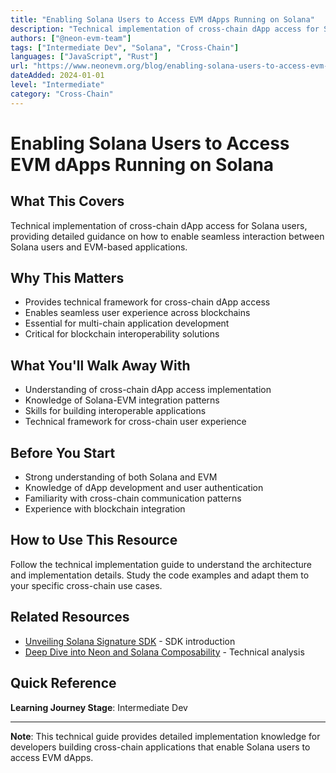 ```yaml
---
title: "Enabling Solana Users to Access EVM dApps Running on Solana"
description: "Technical implementation of cross-chain dApp access for Solana users"
authors: ["@neon-evm-team"]
tags: ["Intermediate Dev", "Solana", "Cross-Chain"]
languages: ["JavaScript", "Rust"]
url: "https://www.neonevm.org/blog/enabling-solana-users-to-access-evm-dapps-running-on-solana"
dateAdded: 2024-01-01
level: "Intermediate"
category: "Cross-Chain"
---
```


# Enabling Solana Users to Access EVM dApps Running on Solana

## What This Covers

Technical implementation of cross-chain dApp access for Solana users, providing detailed guidance on how to enable seamless interaction between Solana users and EVM-based applications.

## Why This Matters

- Provides technical framework for cross-chain dApp access
- Enables seamless user experience across blockchains
- Essential for multi-chain application development
- Critical for blockchain interoperability solutions

## What You'll Walk Away With

- Understanding of cross-chain dApp access implementation
- Knowledge of Solana-EVM integration patterns
- Skills for building interoperable applications
- Technical framework for cross-chain user experience

## Before You Start

- Strong understanding of both Solana and EVM
- Knowledge of dApp development and user authentication
- Familiarity with cross-chain communication patterns
- Experience with blockchain integration

## How to Use This Resource

Follow the technical implementation guide to understand the architecture and implementation details. Study the code examples and adapt them to your specific cross-chain use cases.

## Related Resources

- [Unveiling Solana Signature SDK](https://www.neonevm.org/blog/unveiling-solana-signature-sdk-enabling-solana-users-to-access-evm-dapps) - SDK introduction
- [Deep Dive into Neon and Solana Composability](https://www.neon-evm.org/blog/deep-dive-into-neon-and-solana-composability) - Technical analysis

## Quick Reference

**Learning Journey Stage**: Intermediate Dev

---

**Note**: This technical guide provides detailed implementation knowledge for developers building cross-chain applications that enable Solana users to access EVM dApps. 